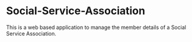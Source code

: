# Social-Service-Association
This is a web based application to manage the member details of a Social Service Association. 
